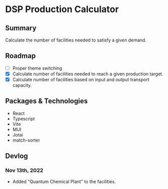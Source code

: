 # DSP Production Calculator

## Summary

Calculate the number of facilities needed to satisfy a given demand.

## Roadmap

- [ ] Proper theme switching
- [x] Calculate number of facilities needed to reach a given production target.
- [x] Calculate number of facilities based on input and output transport capacity.

## Packages & Technologies

- React
- Typescript
- Vite
- MUI
- Jotai
- match-sorter

## Devlog

### Nov 13th, 2022

- Added "Quantum Chemical Plant" to the facilities.